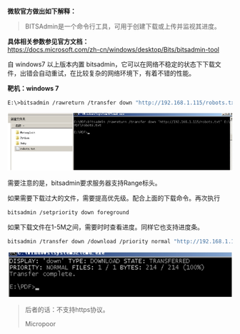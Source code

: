 **微软官方做出如下解释：**  
> BITSAdmin是一个命令行工具，可用于创建下载或上传并监视其进度。

**具体相关参数参见官方文档：**  
https://docs.microsoft.com/zh-cn/windows/desktop/Bits/bitsadmin-tool

自 windows7 以上版本内置 bitsadmin，它可以在网络不稳定的状态下下载文件，出错会自动重试，在比较复杂的网络环境下，有着不错的性能。

**靶机：windows 7**

```bash
E:\>bitsadmin /rawreturn /transfer down "http://192.168.1.115/robots.txt" E:\PDF\robots.txt
```  
![](media/68d44cdc3d8dfab1799b7becdd141031.jpg)

需要注意的是，bitsadmin要求服务器支持Range标头。

如果需要下载过大的文件，需要提高优先级。配合上面的下载命令。再次执行

```bash
bitsadmin /setpriority down foreground
```

如果下载文件在1-5M之间，需要时时查看进度。同样它也支持进度条。

```bash
bitsadmin /transfer down /download /priority normal "http://192.168.1.115/robots.txt" E:\PDF\robots.txt
```

![](media/362901f0c27b936f6065b7b91b567395.jpg)


>   后者的话：不支持https协议。  
> 
>   Micropoor
